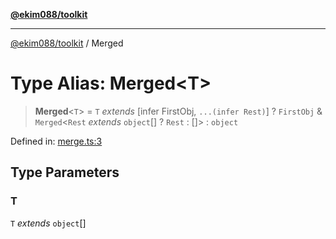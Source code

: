 [**@ekim088/toolkit**](../README.md)

---

[@ekim088/toolkit](../README.md) / Merged

# Type Alias: Merged\<T\>

> **Merged**\<`T`\> = `T` _extends_ \[infer FirstObj, `...(infer Rest)`\] ? `FirstObj` & `Merged`\<`Rest` _extends_ `object`[] ? `Rest` : \[\]\> : `object`

Defined in: [merge.ts:3](https://github.com/ekim088/toolkit/blob/3865ce9c006f2b33f0fd65a427db970a598ee1af/src/merge.ts#L3)

## Type Parameters

### T

`T` _extends_ `object`[]
